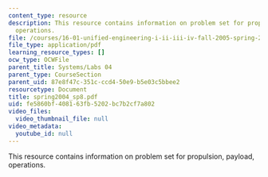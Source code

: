 ```yaml
---
content_type: resource
description: This resource contains information on problem set for propulsion, payload,
  operations.
file: /courses/16-01-unified-engineering-i-ii-iii-iv-fall-2005-spring-2006/fe5860bf408163fb5202bc7b2cf7a802_spring2004_sp8.pdf
file_type: application/pdf
learning_resource_types: []
ocw_type: OCWFile
parent_title: Systems/Labs 04
parent_type: CourseSection
parent_uid: 87e8f47c-351c-ccd4-50e9-b5e03c5bbee2
resourcetype: Document
title: spring2004_sp8.pdf
uid: fe5860bf-4081-63fb-5202-bc7b2cf7a802
video_files:
  video_thumbnail_file: null
video_metadata:
  youtube_id: null
---
```

This resource contains information on problem set for propulsion, payload, operations.


